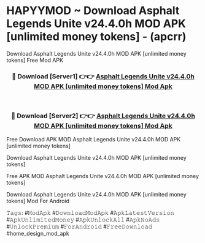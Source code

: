# HAPYYMOD ~ Download Asphalt Legends Unite v24.4.0h MOD APK [unlimited money tokens] - (apcrr)
Download Asphalt Legends Unite v24.4.0h MOD APK [unlimited money tokens] Free Mod APK

<div align="center">
<h3>🔴 Download [Server1] 👉👉 <a href="https://apk-comot.site?title=Asphalt_Legends_Unite_v24.4.0h_MOD_APK_[unlimited_money_tokens]">Asphalt Legends Unite v24.4.0h MOD APK [unlimited money tokens] Mod Apk</a></h3><br>

<h3>🔴 Download [Server2] 👉👉 <a href="https://apk-comot.site?title=Asphalt_Legends_Unite_v24.4.0h_MOD_APK_[unlimited_money_tokens]">Asphalt Legends Unite v24.4.0h MOD APK [unlimited money tokens] Mod Apk</a></h3>
</div>


Free Download APK MOD Asphalt Legends Unite v24.4.0h MOD APK [unlimited money tokens]

Download Asphalt Legends Unite v24.4.0h MOD APK [unlimited money tokens] 

Free APK MOD Asphalt Legends Unite v24.4.0h MOD APK [unlimited money tokens] 

Download Asphalt Legends Unite v24.4.0h MOD APK [unlimited money tokens] Mod For Android

𝚃𝚊𝚐𝚜: #𝙼𝚘𝚍𝙰𝚙𝚔 #𝙳𝚘𝚠𝚗𝚕𝚘𝚊𝚍𝙼𝚘𝚍𝙰𝚙𝚔 #𝙰𝚙𝚔𝙻𝚊𝚝𝚎𝚜𝚝𝚅𝚎𝚛𝚜𝚒𝚘𝚗 #𝙰𝚙𝚔𝚄𝚗𝚕𝚒𝚖𝚒𝚝𝚎𝚍𝙼𝚘𝚗𝚎𝚢 #𝙰𝚙𝚔𝚄𝚗𝚕𝚘𝚌𝚔𝙰𝚕𝚕 #𝙰𝚙𝚔𝙽𝚘𝙰𝚍𝚜 #𝚄𝚗𝚕𝚘𝚌𝚔𝙿𝚛𝚎𝚖𝚒𝚞𝚖 #𝙵𝚘𝚛𝙰𝚗𝚍𝚛𝚘𝚒𝚍 #𝙵𝚛𝚎𝚎𝙳𝚘𝚠𝚗𝚕𝚘𝚊𝚍 #home_design_mod_apk
